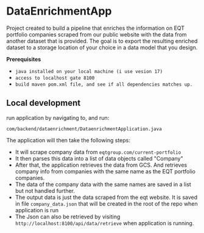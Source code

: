 # DataEnrichmentApp

Project created to build a pipeline that enriches the information on EQT portfolio companies
scraped from our public website with the data from another dataset that is provided. The goal is to
export the resulting enriched dataset to a storage location of your choice in a data model that
you design.

**Prerequisites**

- `java installed on your local machine (i use vesion 17)`
- `access to localhost gate 8100`
- `build maven pom.xml file, and see if all dependencies matches up.`

## Local development
run application by navigating to, and run:
```
com/backend/dataenrichment/DataenrichmentApplication.java
```

The application will then take the following steps:

- It will scrape company data from `eqtgroup.com/current-portfolio`
- It then parses this data into a list of data objects called "Company"
- After that, the application retrieves the data from GCS. And retrieves company info from companies with the same name as the EQT portfolio companies.
- The data of the company data with the same names are saved in a list but not handled further.
- The output data is just the data scraped from the eqt website. It is saved in file `company_data.json` that will be created in the root of the repo when application is run
- The Json can also be retrieved by visiting `http://localhost:8100/api/data/retrieve` when application is running.

